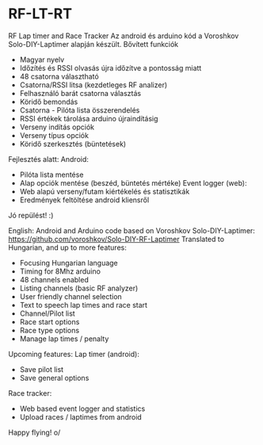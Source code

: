 # RF-LT-RT
RF Lap timer and Race Tracker
Az android és arduino kód a Voroshkov Solo-DIY-Laptimer alapján készült.
Bővített funkciók

- Magyar nyelv
- Időzítés és RSSI olvasás újra időzítve a pontosság miatt
- 48 csatorna választható
- Csatorna/RSSI litsa (kezdetleges RF analizer)
- Felhasználó barát csatorna választás
- Köridő bemondás
- Csatorna - Pilóta lista összerendelés
- RSSI értékek tárolása arduino újraindításig
- Verseny indítás opciók
- Verseny típus opciók
- Köridő szerkesztés (büntetések)

Fejlesztés alatt:
Android:
- Pilóta lista mentése
- Alap opciók mentése (beszéd, büntetés mértéke)
Event logger (web):
- Web alapú verseny/futam kiértékelés és statisztikák
- Eredmények feltöltése android kliensről

Jó repülést! :)

English:
Android and Arduino code based on Voroshkov Solo-DIY-Laptimer: https://github.com/voroshkov/Solo-DIY-RF-Laptimer
Translated to Hungarian, and up to more features:

- Focusing Hungarian language
- Timing for 8Mhz arduino
- 48 channels enabled
- Listing channels (basic RF analyzer)
- User friendly channel selection
- Text to speech lap times and race start
- Channel/Pilot list
- Race start options
- Race type options
- Manage lap times / penalty

Upcoming features:
Lap timer (android):
- Save pilot list
- Save general options

Race tracker:
- Web based event logger and statistics
- Upload races / laptimes from android

Happy flying! o/
